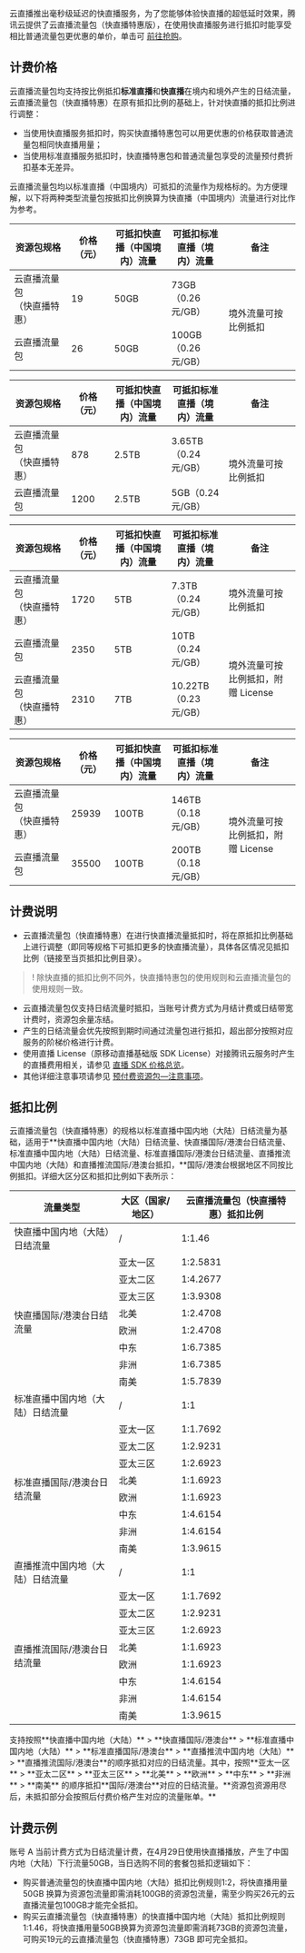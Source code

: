 云直播推出毫秒级延迟的快直播服务，为了您能够体验快直播的超低延时效果，腾讯云提供了云直播流量包（快直播特惠版），在使用快直播服务进行抵扣时能享受相比普通流量包更优惠的单价，单击可 [前往抢购](https://buy.cloud.tencent.com/leb)。

## 计费价格
云直播流量包均支持按比例抵扣**标准直播**和**快直播**在境内和境外产生的日结流量，云直播流量包（快直播特惠）在原有抵扣比例的基础上，针对快直播的抵扣比例进行调整：
- 当使用快直播服务抵扣时，购买快直播特惠包可以用更优惠的价格获取普通流量包相同快直播用量；
- 当使用标准直播服务抵扣时，快直播特惠包和普通流量包享受的流量预付费折扣基本无差异。

云直播流量包均以标准直播（中国境内）可抵扣的流量作为规格标的。为方便理解，以下将两种类型流量包按抵扣比例换算为快直播（中国境内）流量进行对比作为参考。

<table>
<thead>
<tr>
<th width=20%>资源包规格</th>
<th width=15%>价格（元）</th>
<th width=20%>可抵扣快直播（中国境内）流量</th>
<th width=20%>可抵扣标准直播（境内）流量</th>
<th width=90px>备注</th>
</tr>
</thead>
<tbody><tr>
<td>云直播流量包<br>（快直播特惠）</td>
<td>19</td>
<td>50GB</td>
<td>73GB（0.26元/GB）</td>
<td rowspan=2>境外流量可按比例抵扣</td>
</tr>
<tr>
<td>云直播流量包</td>
<td>26</td>
<td>50GB</td>
<td>100GB（0.26元/GB）</td>
</tr>
</tbody></table>

<table>
<thead>
<tr>
<th width=20%>资源包规格</th>
<th width=15%>价格（元）</th>
<th width=20%>可抵扣快直播（中国境内）流量</th>
<th width=20%>可抵扣标准直播（境内）流量</th>
<th width=90px>备注</th>
</tr>
</thead>
<tbody><tr>
<td>云直播流量包<br>（快直播特惠）</td>
<td>878</td>
<td>2.5TB</td>
<td>3.65TB（0.24元/GB）</td>
<td rowspan=2>境外流量可按比例抵扣</td>
</tr>
<tr>
<td>云直播流量包</td>
<td>1200</td>
<td>2.5TB</td>
<td>5GB（0.24元/GB）</td>
</tr>
</tbody></table>

<table>
<thead>
<tr>
<th width=20%>资源包规格</th>
<th width=15%>价格（元）</th>
<th width=20%>可抵扣快直播（中国境内）流量</th>
<th width=20%>可抵扣标准直播（境内）流量</th>
<th width=90px>备注</th>
</tr>
</thead>
<tbody><tr>
<td>云直播流量包<br>（快直播特惠）</td>
<td>1720</td>
<td>5TB</td>
<td>7.3TB（0.24元/GB）</td>
<td>境外流量可按比例抵扣</td>
</tr>
<tr>
<td>云直播流量包</td>
<td>2350</td>
<td>5TB</td>
<td>10TB（0.24元/GB）</td>
<td rowspan=2>境外流量可按比例抵扣，附赠 License</td>
</tr>
<tr>
<td>云直播流量包<br>（快直播特惠）</td>
<td>2310</td>
<td>7TB</td>
<td>10.22TB（0.23元/GB）</td>
</tr>
</tbody></table>

<table>
<thead>
<tr>
<th width=20%>资源包规格</th>
<th width=15%>价格（元）</th>
<th width=20%>可抵扣快直播（中国境内）流量</th>
<th width=20%>可抵扣标准直播（境内）流量</th>
<th width=90px>备注</th>
</tr>
</thead>
<tbody><tr>
<td>云直播流量包<br>（快直播特惠）</td>
<td>25939</td>
<td>100TB</td>
<td>146TB（0.18元/GB）</td>
<td rowspan=2>境外流量可按比例抵扣，附赠 License</td>
</tr>
<tr>
<td>云直播流量包</td>
<td>35500</td>
<td>100TB</td>
<td>200TB（0.18元/GB）</td>
</tr>
</tbody></table>



## 计费说明
- 云直播流量包（快直播特惠）在进行快直播流量抵扣时，将在原抵扣比例基础上进行调整（即同等规格下可抵扣更多的快直播流量），具体各区情况见抵扣比例（链接至当页抵扣比例目录）。
>! 除快直播的抵扣比例不同外，快直播特惠包的使用规则和云直播流量包的使用规则一致。
- 云直播流量包仅支持日结流量时抵扣，当账号计费方式为月结计费或日结带宽计费时，资源包余量冻结。
- 产生的日结流量会优先按照到期时间通过流量包进行抵扣，超出部分按照对应服务的阶梯价格进行计费。
- 使用直播 License（原移动直播基础版 SDK License）对接腾讯云服务时产生的直播费用相关，请参见 [直播 SDK 价格总览](https://cloud.tencent.com/document/product/454/8008)。
- 其他详细注意事项请参见 [预付费资源包—注意事项](https://cloud.tencent.com/document/product/267/34174#.E6.B3.A8.E6.84.8F.E4.BA.8B.E9.A1.B9)。



## 抵扣比例
云直播流量包（快直播特惠）的规格以标准直播中国内地（大陆）日结流量为基础，适用于**快直播中国内地（大陆）日结流量、快直播国际/港澳台日结流量、标准直播中国内地（大陆）日结流量、标准直播国际/港澳台日结流量、直播推流中国内地（大陆）和直播推流国际/港澳台抵扣，**国际/港澳台根据地区不同按比例抵扣。详细大区分区和抵扣比例如下表所示：

<table>
<thead>
<tr>
<th>流量类型</th>
<th>大区（国家/地区）</th>
<th>云直播流量包（快直播特惠）抵扣比例</th>
</tr>
</thead>
<tbody><tr>
<td>快直播中国内地（大陆）日结流量</td>
<td>/</td>
<td>1:1.46</td>
</tr>
<tr>
<td rowspan=8>快直播国际/港澳台日结流量</td>
<td>亚太一区</td>
<td>1:2.5831</td>
</tr>
<tr>
<td>亚太二区</td>
<td>1:4.2677</td>
</tr>
<tr>
<td>亚太三区</td>
<td>1:3.9308</td>
</tr>
<tr>
<td>北美</td>
<td>1:2.4708</td>
</tr>
<tr>
<td>欧洲</td>
<td>1:2.4708</td>
</tr>
<tr>
<td>中东</td>
<td>1:6.7385</td>
</tr>
<tr>
<td>非洲</td>
<td>1:6.7385</td>
</tr>
<tr>
<td>南美</td>
<td>1:5.7839</td>
</tr>
<tr>
<td>标准直播中国内地（大陆）日结流量</td>
<td>/</td>
<td>1:1</td>
</tr>
<tr>
<td rowspan=8>标准直播国际/港澳台日结流量</td>
<td>亚太一区</td>
<td>1:1.7692</td>
</tr>
<tr>
<td>亚太二区</td>
<td>1:2.9231</td>
</tr>
<tr>
<td>亚太三区</td>
<td>1:2.6923</td>
</tr>
<tr>
<td>北美</td>
<td>1:1.6923</td>
</tr>
<tr>
<td>欧洲</td>
<td>1:1.6923</td>
</tr>
<tr>
<td>中东</td>
<td>1:4.6154</td>
</tr>
<tr>
<td>非洲</td>
<td>1:4.6154</td>
</tr>
<tr>
<td>南美</td>
<td>1:3.9615</td>
</tr>
<tr>
<td>直播推流中国内地（大陆）日结流量</td>
<td>/</td>
<td>1:1</td>
</tr>
<tr>
<td rowspan=8>直播推流国际/港澳台日结流量</td>
<td>亚太一区</td>
<td>1:1.7692</td>
</tr>
<tr>
<td>亚太二区</td>
<td>1:2.9231</td>
</tr>
<tr>
<td>亚太三区</td>
<td>1:2.6923</td>
</tr>
<tr>
<td>北美</td>
<td>1:1.6923</td>
</tr>
<tr>
<td>欧洲</td>
<td>1:1.6923</td>
</tr>
<tr>
<td>中东</td>
<td>1:4.6154</td>
</tr>
<tr>
<td>非洲</td>
<td>1:4.6154</td>
</tr>
<tr>
<td>南美</td>
<td>1:3.9615</td>
</tr>
</tbody></table>


<dx-alert infotype="explain" title="说明：">
支持按照**快直播中国内地（大陆）** > **快直播国际/港澳台** > **标准直播中国内地（大陆）** > **标准直播国际/港澳台** > **直播推流中国内地（大陆）** > **直播推流国际/港澳台**的顺序抵扣对应的日结流量。其中，按照**亚太一区** > **亚太二区** > **亚太三区** > **北美** > **欧洲** > **中东** > **非洲** > **南美** 的顺序抵扣**国际/港澳台**对应的日结流量。**资源包资源用尽后，未抵扣部分会按照后付费价格产生对应的流量账单。**
</dx-alert>

## 计费示例

账号 A 当前计费方式为日结流量计费，在4月29日使用快直播播放，产生了中国内地（大陆）下行流量50GB，当日选购不同的套餐包抵扣逻辑如下：
- 购买普通流量包的快直播中国内地（大陆）抵扣比例规则1:2，将快直播用量50GB 换算为资源包流量即需消耗100GB的资源包流量，需至少购买26元的云直播流量包100GB才能完全抵扣。
- 购买云直播流量包（快直播特惠）的快直播中国内地（大陆）抵扣比例规则1:1.46，将快直播用量50GB换算为资源包流量即需消耗73GB的资源包流量，可购买19元的云直播流量包（快直播特惠）73GB 即可完全抵扣。
